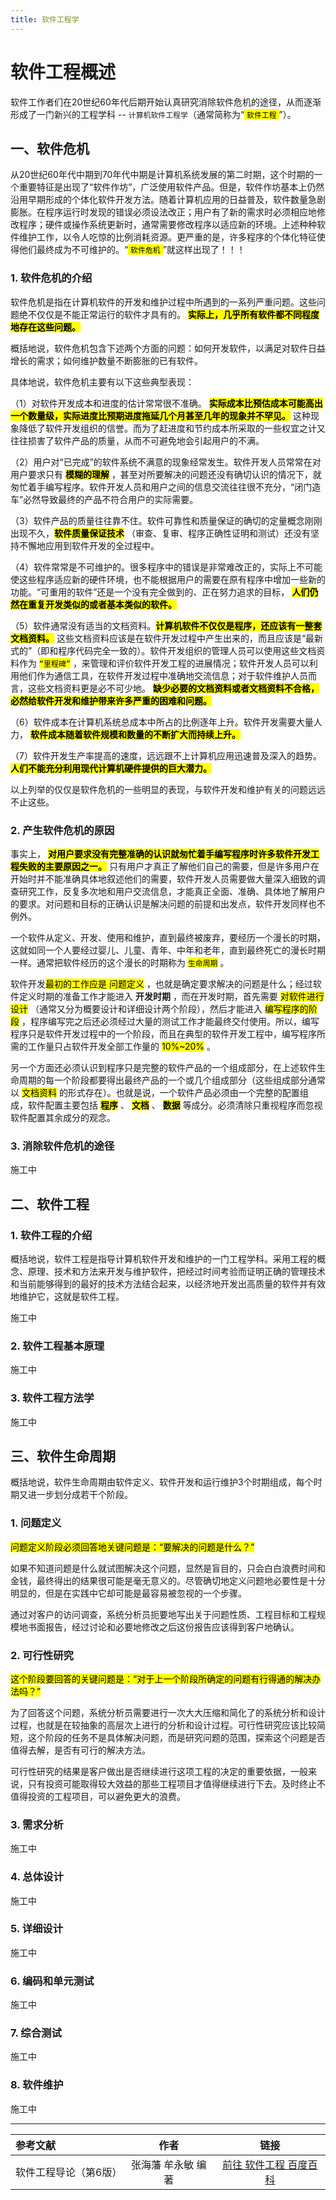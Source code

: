 ```yaml
---
title: 软件工程学
---
```


# 软件工程概述

软件工作者们在20世纪60年代后期开始认真研究消除软件危机的途径，从而逐渐形成了一门新兴的工程学科 -- `计算机软件工程学`（通常简称为“<mark> `软件工程` </mark>”）。

## 一、软件危机

从20世纪60年代中期到70年代中期是计算机系统发展的第二时期，这个时期的一个重要特征是出现了“软件作坊”，广泛使用软件产品。但是，软件作坊基本上仍然沿用早期形成的个体化软件开发方法。随着计算机应用的日益普及，软件数量急剧膨胀。在程序运行时发现的错误必须设法改正；用户有了新的需求时必须相应地修改程序；硬件或操作系统更新时，通常需要修改程序以适应新的环境。上述种种软件维护工作，以令人吃惊的比例消耗资源。更严重的是，许多程序的个体化特征使得他们最终成为不可维护的。“<mark> `软件危机` </mark>”就这样出现了！！！

### 1. 软件危机的介绍

软件危机是指在计算机软件的开发和维护过程中所遇到的一系列严重问题。这些问题绝不仅仅是不能正常运行的软件才具有的。 <mark>**实际上，几乎所有软件都不同程度地存在这些问题。**</mark>

概括地说，软件危机包含下述两个方面的问题：如何开发软件，以满足对软件日益增长的需求；如何维护数量不断膨胀的已有软件。

具体地说，软件危机主要有以下这些典型表现：

（1）对软件开发成本和进度的估计常常很不准确。 <mark>**实际成本比预估成本可能高出一个数量级，实际进度比预期进度拖延几个月甚至几年的现象并不罕见。**</mark> 这种现象降低了软件开发组织的信誉。而为了赶进度和节约成本所采取的一些权宜之计又往往损害了软件产品的质量，从而不可避免地会引起用户的不满。

（2）用户对“已完成”的软件系统不满意的现象经常发生。软件开发人员常常在对用户要求只有 <mark>**模糊的理解**</mark> ，甚至对所要解决的问题还没有确切认识的情况下，就匆忙着手编写程序。软件开发人员和用户之间的信息交流往往很不充分，“闭门造车”必然导致最终的产品不符合用户的实际需要。

（3）软件产品的质量往往靠不住。软件可靠性和质量保证的确切的定量概念刚刚出现不久，<mark>**软件质量保证技术**</mark> （审查、复审、程序正确性证明和测试）还没有坚持不懈地应用到软件开发的全过程中。

（4）软件常常是不可维护的。很多程序中的错误是非常难改正的，实际上不可能使这些程序适应新的硬件环境，也不能根据用户的需要在原有程序中增加一些新的功能。“可重用的软件”还是一个没有完全做到的、正在努力追求的目标， <mark>**人们仍然在重复开发类似的或者基本类似的软件。**</mark> 

（5）软件通常没有适当的文档资料。<mark>**计算机软件不仅仅是程序，还应该有一整套文档资料。**</mark> 这些文档资料应该是在软件开发过程中产生出来的，而且应该是“最新式的”（即和程序代码完全一致的）。软件开发组织的管理人员可以使用这些文档资料作为 <mark>`“里程碑”`</mark> ，来管理和评价软件开发工程的进展情况；软件开发人员可以利用他们作为通信工具，在软件开发过程中准确地交流信息；对于软件维护人员而言，这些文档资料更是必不可少地。 <mark>**缺少必要的文档资料或者文档资料不合格，必然给软件开发和维护带来许多严重的困难和问题。**</mark>

（6）软件成本在计算机系统总成本中所占的比例逐年上升。软件开发需要大量人力， <mark>**软件成本随着软件规模和数量的不断扩大而持续上升。**</mark> 

（7）软件开发生产率提高的速度，远远跟不上计算机应用迅速普及深入的趋势。 <mark>**人们不能充分利用现代计算机硬件提供的巨大潜力。**</mark>

以上列举的仅仅是软件危机的一些明显的表现，与软件开发和维护有关的问题远远不止这些。

### 2. 产生软件危机的原因

事实上， <mark>**对用户要求没有完整准确的认识就匆忙着手编写程序时许多软件开发工程失败的主要原因之一。**</mark> 只有用户才真正了解他们自己的需要，但是许多用户在开始时并不能准确具体地叙述他们的需要，软件开发人员需要做大量深入细致的调查研究工作，反复多次地和用户交流信息，才能真正全面、准确、具体地了解用户的要求。对问题和目标的正确认识是解决问题的前提和出发点，软件开发同样也不例外。

一个软件从定义、开发、使用和维护，直到最终被废弃，要经历一个漫长的时期，这就如同一个人要经过婴儿、儿童、青年、中年和老年，直到最终死亡的漫长时期一样。通常把软件经历的这个漫长的时期称为 <mark>`生命周期`</mark> 。

软件开发<mark>最初的工作应是 问题定义</mark> ，也就是确定要求解决的问题是什么；经过软件定义时期的准备工作才能进入 **开发时期** ，而在开发时期，首先需要 <mark>对软件进行设计</mark> （通常又分为概要设计和详细设计两个阶段），然后才能进入 <mark>编写程序的阶段</mark> ，程序编写完之后还必须经过大量的测试工作才能最终交付使用。所以，编写程序只是软件开发过程中的一个阶段，而且在典型的软件开发工程中，编写程序所需的工作量只占软件开发全部工作量的 <mark>10%~20%</mark> 。

另一个方面还必须认识到程序只是完整的软件产品的一个组成部分，在上述软件生命周期的每一个阶段都要得出最终产品的一个或几个组成部分（这些组成部分通常以 <mark>文档资料</mark> 的形式存在）。也就是说，一个软件产品必须由一个完整的配置组成，软件配置主要包括 <mark>**程序**</mark> 、 <mark>**文档**</mark> 、 <mark>**数据**</mark> 等成分。必须清除只重视程序而忽视软件配置其余成分的观念。

### 3. 消除软件危机的途径

<!-- //TODO 补充消除软件危机的途径 -->
施工中

## 二、软件工程

### 1. 软件工程的介绍

概括地说，软件工程是指导计算机软件开发和维护的一门工程学科。采用工程的概念、原理、技术和方法来开发与维护软件，把经过时间考验而证明正确的管理技术和当前能够得到的最好的技术方法结合起来，以经济地开发出高质量的软件并有效地维护它，这就是软件工程。

<!-- //TODO 补充软件工程的介绍 -->
施工中

### 2. 软件工程基本原理

<!-- //TODO 补充软件工程基本原理 -->
施工中

### 3. 软件工程方法学

<!-- //TODO 补充软件工程方法学 -->
施工中

## 三、软件生命周期

概括地说，软件生命周期由软件定义、软件开发和运行维护3个时期组成，每个时期又进一步划分成若干个阶段。
<!-- //TODO 补充详细 -->

### 1. 问题定义

<mark>问题定义阶段必须回答地关键问题是：“要解决的问题是什么？”</mark>

如果不知道问题是什么就试图解决这个问题，显然是盲目的，只会白白浪费时间和金钱，最终得出的结果很可能是毫无意义的。尽管确切地定义问题地必要性是十分明显的，但是在实践中它却可能是最容易被忽视的一个步骤。

通过对客户的访问调查，系统分析员扼要地写出关于问题性质、工程目标和工程规模地书面报告，经过讨论和必要地修改之后这份报告应该得到客户地确认。

### 2. 可行性研究

<mark>这个阶段要回答的关键问题是：“对于上一个阶段所确定的问题有行得通的解决办法吗？”</mark>

为了回答这个问题，系统分析员需要进行一次大大压缩和简化了的系统分析和设计过程，也就是在较抽象的高层次上进行的分析和设计过程。可行性研究应该比较简短，这个阶段的任务不是具体解决问题，而是研究问题的范围，探索这个问题是否值得去解，是否有可行的解决方法。

可行性研究的结果是客户做出是否继续进行这项工程的决定的重要依据，一般来说，只有投资可能取得较大效益的那些工程项目才值得继续进行下去。及时终止不值得投资的工程项目，可以避免更大的浪费。

### 3. 需求分析
<!-- //TODO 补充需求分析 -->
施工中

### 4. 总体设计
<!-- //TODO 补充总体设计 -->
施工中

### 5. 详细设计
<!-- //TODO 补充详细设计 -->
施工中

### 6. 编码和单元测试
<!-- //TODO 补充编码和单元测试 -->
施工中

### 7. 综合测试
<!-- //TODO 补充综合测试 -->
施工中

### 8. 软件维护
<!-- //TODO 补充软件维护 -->
施工中



---


| 参考文献          |     作者      |     链接     |
| :------------ | :-----------: | :----------: |
| 软件工程导论（第6版） | 张海藩  牟永敏  编著 | [前往  软件工程  百度百科](https://baike.baidu.com/item/%E8%BB%9F%E4%BB%B6%E5%B7%A5%E7%A8%8B%E5%B0%8E%E8%AB%96%EF%BC%88%E7%AC%AC6%E7%89%88%EF%BC%89/17544372) |
